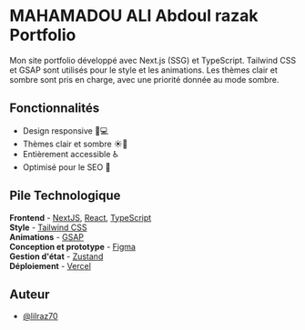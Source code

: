 # MAHAMADOU ALI Abdoul razak Portfolio



Mon site portfolio développé avec Next.js (SSG) et TypeScript. Tailwind CSS et GSAP sont utilisés pour le style et les animations. Les thèmes clair et sombre sont pris en charge, avec une priorité donnée au mode sombre.

## Fonctionnalités  

- Design responsive 📱💻  
- Thèmes clair et sombre ☀️🌙  
- Entièrement accessible ♿️  
- Optimisé pour le SEO 🔎  

## Pile Technologique

**Frontend** - [NextJS](https://nextjs.org/), [React](https://reactjs.org/), [TypeScript](https://www.typescriptlang.org/)  
**Style** - [Tailwind CSS](https://tailwindcss.com/)  
**Animations** - [GSAP](https://greensock.com/)  
**Conception et prototype** - [Figma](https://figma.com/)  
**Gestion d'état** - [Zustand](https://zustand-demo.pmnd.rs/)  
**Déploiement** - [Vercel](https://vercel.com/)  


## Auteur

- [@lilraz70](https://devlilraz.vercel.app/)

